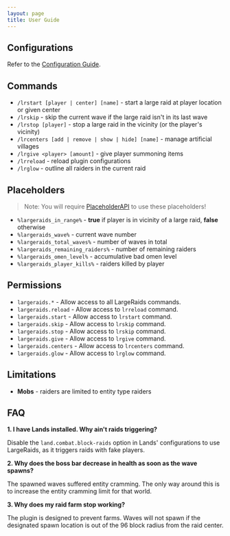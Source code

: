 ```yaml
---
layout: page
title: User Guide
---
```


## Configurations

Refer to the [Configuration Guide](configurations.html).

## Commands

- `/lrstart [player | center] [name]` - start a large raid at player location or given center
- `/lrskip` - skip the current wave if the large raid isn't in its last wave
- `/lrstop [player]` - stop a large raid in the vicinity (or the player's vicinity)
- `/lrcenters [add | remove | show | hide] [name]` - manage artificial villages
- `/lrgive <player> [amount]` - give player summoning items
- `/lrreload` - reload plugin configurations
- `/lrglow` - outline all raiders in the current raid

## Placeholders

> Note: You will require [PlaceholderAPI](https://www.spigotmc.org/resources/placeholderapi.6245/) to use these placeholders!

- `%largeraids_in_range%` - **true** if player is in vicinity of a large raid, **false** otherwise
- `%largeraids_wave%` - current wave number
- `%largeraids_total_waves%` - number of waves in total
- `%largeraids_remaining_raiders%` - number of remaining raiders
- `%largeraids_omen_level%` - accumulative bad omen level
- `%largeraids_player_kills%` - raiders killed by player

## Permissions

- `largeraids.*` - Allow access to all LargeRaids commands.
- `largeraids.reload` - Allow access to `lrreload` command.
- `largeraids.start` - Allow access to `lrstart` command.
- `largeraids.skip` - Allow access to `lrskip` command.
- `largeraids.stop` - Allow access to `lrskip` command.
- `largeraids.give` - Allow access to `lrgive` command.
- `largeraids.centers` - Allow access to `lrcenters` command.
- `largeraids.glow` - Allow access to `lrglow` command.

## Limitations

- **Mobs** - raiders are limited to entity type raiders

## FAQ

**1. I have Lands installed. Why ain't raids triggering?**

Disable the `land.combat.block-raids` option in Lands' configurations to use LargeRaids, as it triggers raids with fake players.

**2. Why does the boss bar decrease in health as soon as the wave spawns?**

The spawned waves suffered entity cramming. The only way around this is to increase the entity cramming limit for that world.

**3. Why does my raid farm stop working?**

The plugin is designed to prevent farms. Waves will not spawn if the designated spawn location is out of the 96 block radius from the raid center.
